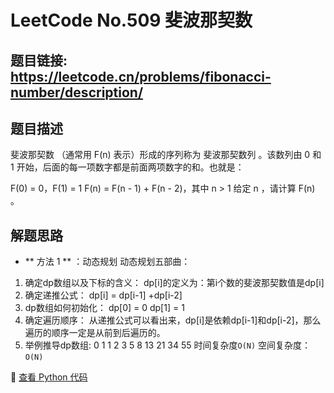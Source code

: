 # LeetCode No.509 斐波那契数

## 题目链接: https://leetcode.cn/problems/fibonacci-number/description/

## 题目描述
斐波那契数 （通常用 F(n) 表示）形成的序列称为 斐波那契数列 。该数列由 0 和 1 开始，后面的每一项数字都是前面两项数字的和。也就是：

F(0) = 0，F(1) = 1
F(n) = F(n - 1) + F(n - 2)，其中 n > 1
给定 n ，请计算 F(n) 。

## 解题思路
- ** 方法 1 ** ：动态规划
动态规划五部曲：
1. 确定dp数组以及下标的含义：
dp[i]的定义为：第i个数的斐波那契数值是dp[i]
2. 确定递推公式：
dp[i] = dp[i-1] +dp[i-2]
3. dp数组如何初始化：
dp[0] = 0
dp[1] = 1
4. 确定遍历顺序：
从递推公式可以看出来，dp[i]是依赖dp[i-1]和dp[i-2]，那么遍历的顺序一定是从前到后遍历的。
5. 举例推导dp数组:
0 1 1 2 3 5 8 13 21 34 55
时间复杂度`O(N)` 
空间复杂度：`O(N)`





📌 [查看 Python 代码](../solutions/python/No_509_斐波那契数.py)